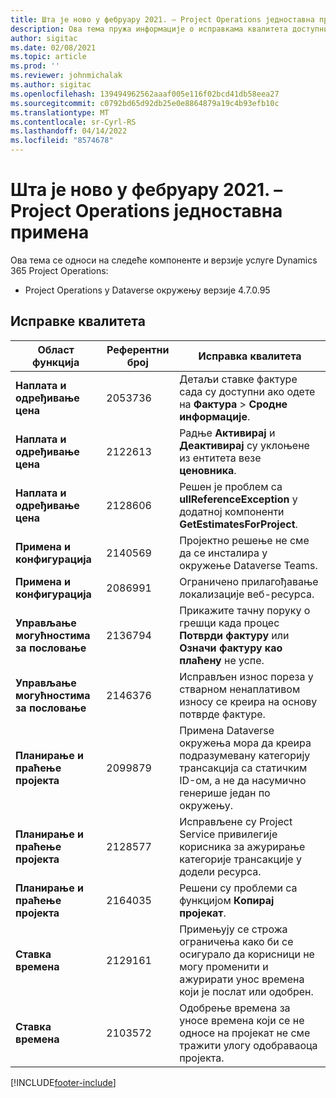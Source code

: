 ```yaml
---
title: Шта је ново у фебруару 2021. – Project Operations једноставна примена
description: Ова тема пружа информације о исправкама квалитета доступним у издању једноставне примене услуге Project Operations за фебруар 2021.
author: sigitac
ms.date: 02/08/2021
ms.topic: article
ms.prod: ''
ms.reviewer: johnmichalak
ms.author: sigitac
ms.openlocfilehash: 139494962562aaaf005e116f02bcd41db58eea27
ms.sourcegitcommit: c0792bd65d92db25e0e8864879a19c4b93efb10c
ms.translationtype: MT
ms.contentlocale: sr-Cyrl-RS
ms.lasthandoff: 04/14/2022
ms.locfileid: "8574678"
---
```

# <a name="whats-new-february-2021---project-operations-lite-deployment"></a>Шта је ново у фебруару 2021. – Project Operations једноставна примена

Ова тема се односи на следеће компоненте и верзије услуге Dynamics 365 Project Operations:

  - Project Operations у Dataverse окружењу верзије 4.7.0.95

## <a name="quality-updates"></a>Исправке квалитета

| **Област функција** | **Референтни број** | **Исправка квалитета** |
| --- | --- | --- |
| **Наплата и одређивање цена** | 2053736 | Детаљи ставке фактуре сада су доступни ако одете на **Фактура** > **Сродне информације**. |
| **Наплата и одређивање цена** | 2122613 | Радње **Активирај** и **Деактивирај** су уклоњене из ентитета везе **ценовника**. |
| **Наплата и одређивање цена** | 2128606 | Решен је проблем са **ullReferenceException** у додатној компоненти **GetEstimatesForProject**. |
| **Примена и конфигурација** | 2140569 | Пројектно решење не сме да се инсталира у окружење Dataverse Teams. |
| **Примена и конфигурација** | 2086991 | Ограничено прилагођавање локализације веб-ресурса. |
| **Управљање могућностима за пословање** | 2136794 | Прикажите тачну поруку о грешци када процес **Потврди фактуру** или **Означи фактуру као плаћену** не успе. |
| **Управљање могућностима за пословање** | 2146376 | Исправљен износ пореза у стварном ненаплативом износу се креира на основу потврде фактуре. |
| **Планирање и праћење пројекта** | 2099879 | Примена Dataverse окружења мора да креира подразумевану категорију трансакција са статичким ID-ом, а не да насумично генерише један по окружењу. |
| **Планирање и праћење пројекта** | 2128577 | Исправљене су Project Service привилегије корисника за ажурирање категорије трансакције у додели ресурса. |
| **Планирање и праћење пројекта** | 2164035 | Решени су проблеми са функцијом **Копирај пројекат**. |
| **Ставка времена** | 2129161 | Примењују се строжа ограничења како би се осигурало да корисници не могу променити и ажурирати унос времена који је послат или одобрен. |
| **Ставка времена** | 2103572 | Одобрење времена за уносе времена који се не односе на пројекат не сме тражити улогу одобраваоца пројекта. |


[!INCLUDE[footer-include](../../includes/footer-banner.md)]